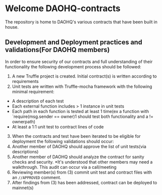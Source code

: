 # Welcome DAOHQ-contracts

The repository is home to DAOHQ's various contracts that have been built in house.




## Development and Deployment practices and validations(For DAOHQ members)
In order to ensure security of our contracts and full understanding of their functionality the following development process should be followed:

1. A new Truffle project is created. Initial contract(s) is written according to requirements
2. Unit tests are written with Truffle-mocha framework with the following minimal requirement:
  - A description of each test
  - Each external function includes > 1 instance in unit tests
  - Each path in each function is tested at least 1 time(ex a function with `require(msg.sender == owner)1 should test both functionality and a != ownerpath)
  - At least a 1:1 unit test to contract lines of code
3. When the contracts and test have been iterated to be eligible for deployment the following validations should occur:
  1. Another member of DAOHQ should approve the list of unit tests(via descriptions)
  2. Another member of DAOHQ should analyze the contract for sanity checks and security. *It's understood that other members may need a walkthrough. This audit can occur via a call/meeting
5. Reviewing member(s) from (3) commit unit test and contract files with an `//APPROVED` comment. 
4. After findings from (3) has been addressed, contract can be deployed to mainnet(s)
